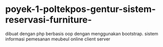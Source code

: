 # poyek-1-poltekpos-gentur-sistem-reservasi-furniture-
dibuat dengan php berbasis oop dengan menggunakan bootstrap. sistem informasi pemesanan meubeul online client server
